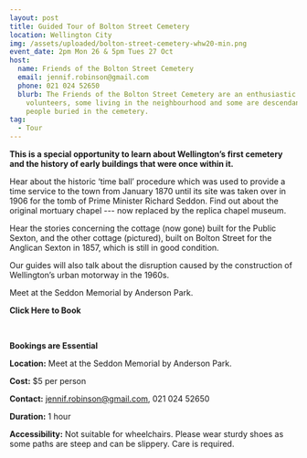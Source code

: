 ```yaml
---
layout: post
title: Guided Tour of Bolton Street Cemetery
location: Wellington City
img: /assets/uploaded/bolton-street-cemetery-whw20-min.png
event_date: 2pm Mon 26 & 5pm Tues 27 Oct
host:
  name: Friends of the Bolton Street Cemetery
  email: jennif.robinson@gmail.com
  phone: 021 024 52650
  blurb: The Friends of the Bolton Street Cemetery are an enthusiastic group of
    volunteers, some living in the neighbourhood and some are descendants of
    people buried in the cemetery.
tag:
  - Tour
---
```

**This is a special opportunity to learn about Wellington’s first cemetery and the history of early buildings that were once within it.** 

Hear about the historic ‘time ball’ procedure which was used to provide a time service to the town from January 1870 until its site was taken over in 1906 for the tomb of Prime Minister Richard Seddon. Find out about the original mortuary chapel --- now replaced by the replica chapel museum. 

Hear the stories concerning the cottage (now gone) built for the Public Sexton, and the other cottage (pictured), built on Bolton Street for the Anglican Sexton in 1857, which is still in good condition.

Our guides will also talk about the disruption caused by the construction of Wellington’s urban motorway in the 1960s.

Meet at the Seddon Memorial by Anderson Park.

**Click Here to Book**

<br>

**Bookings are Essential**

**Location:** Meet at the Seddon Memorial by Anderson Park.

**Cost:** $5 per person

**Contact:** jennif.robinson@gmail.com, 021 024 52650

**Duration:** 1 hour

**Accessibility:** Not suitable for wheelchairs. Please wear sturdy shoes as some paths are steep and can be slippery. Care is required.
